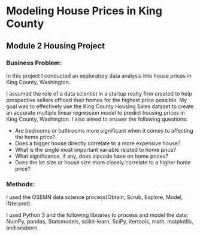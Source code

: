 # Modeling House Prices in King County
## Module 2 Housing Project

### Business Problem: <br/>
In this project I conducted an exploratory data analysis into house prices in King County, Washington. <br/>

I assumed the role of a data scientist in a startup realty firm created to help prospective sellers offload their homes for the highest price possible. 
My goal was to effectively use the King County Housing Sales dataset to create an accurate multiple linear regression model to predict housing prices in King County, Washington. I also aimed to answer the following questions: <br/>
* Are bedrooms or bathrooms more significant when it comes to affecting the home price?
* Does a bigger house directly correlate to a more expensive house?
* What is the single most important variable related to home price?
* What significance, if any, does zipcode have on home prices?
* Does the lot size or house size more closely correlate to a higher home price?

### Methods: 
I used the OSEMN data science process(Obtain, Scrub, Explore, Model, iNterpret).  

I used Python 3 and the following libraries to process and model the data: NumPy, pandas, Statsmodels, scikit-learn, SciPy, itertools, math, matplotlib, and seaborn.  
